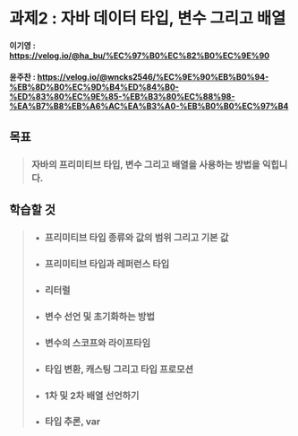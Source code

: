 # 과제2 : 자바 데이터 타입, 변수 그리고 배열

#### 이기영 : https://velog.io/@ha_bu/%EC%97%B0%EC%82%B0%EC%9E%90
#### 윤주찬 : https://velog.io/@wncks2546/%EC%9E%90%EB%B0%94-%EB%8D%B0%EC%9D%B4%ED%84%B0-%ED%83%80%EC%9E%85-%EB%B3%80%EC%88%98-%EA%B7%B8%EB%A6%AC%EA%B3%A0-%EB%B0%B0%EC%97%B4

## 목표
> ### 자바의 프리미티브 타입, 변수 그리고 배열을 사용하는 방법을 익힙니다.

## 학습할 것
> - ### 프리미티브 타입 종류와 값의 범위 그리고 기본 값
> 
> - ### 프리미티브 타입과 레퍼런스 타입
> 
> - ### 리터럴
> 
> - ### 변수 선언 및 초기화하는 방법
> 
> - ### 변수의 스코프와 라이프타임
> 
> - ### 타입 변환, 캐스팅 그리고 타입 프로모션
> 
> - ### 1차 및 2차 배열 선언하기
> 
> - ### 타입 추론, var
